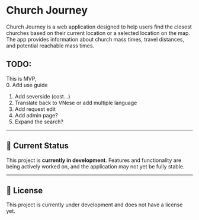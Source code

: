 # Church Journey

Church Journey is a web application designed to help users find the closest churches based on their current location or a selected location on the map. The app provides information about church mass times, travel distances, and potential reachable mass times.

## TODO:
This is MVP,  
0. Ađd use guide 
1. Add severside (cost...)
2. Translate back to VNese or add multiple language
3. Add request edit
4. Add admin page?
5. Expand the search?


---

## 🚧 Current Status
This project is **currently in development**. Features and functionality are being actively worked on, and the application may not yet be fully stable.

---

## 📄 License
This project is currently under development and does not have a license yet.